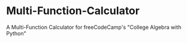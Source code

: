 # Multi-Function-Calculator
A Multi-Function Calculator for freeCodeCamp's "College Algebra with Python"

